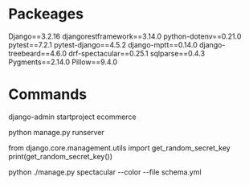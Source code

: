 # Packeages

Django==3.2.16
djangorestframework==3.14.0
python-dotenv==0.21.0
pytest==7.2.1
pytest-django==4.5.2
django-mptt==0.14.0
django-treebeard==4.6.0
drf-spectacular==0.25.1
sqlparse==0.4.3
Pygments==2.14.0
Pillow==9.4.0

# Commands
django-admin startproject ecommerce

python manage.py runserver

from django.core.management.utils import get_random_secret_key
print(get_random_secret_key())


python ./manage.py spectacular --color --file schema.yml
